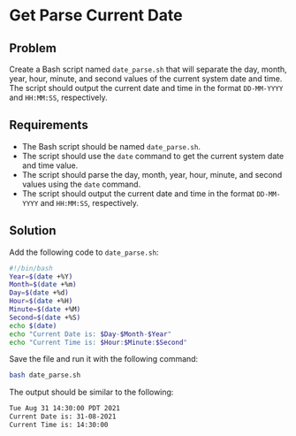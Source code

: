 # Get Parse Current Date

## Problem

Create a Bash script named `date_parse.sh` that will separate the day, month, year, hour, minute, and second values of the current system date and time. The script should output the current date and time in the format `DD-MM-YYYY` and `HH:MM:SS`, respectively.

## Requirements

- The Bash script should be named `date_parse.sh`.
- The script should use the `date` command to get the current system date and time value.
- The script should parse the day, month, year, hour, minute, and second values using the `date` command.
- The script should output the current date and time in the format `DD-MM-YYYY` and `HH:MM:SS`, respectively.

## Solution

Add the following code to `date_parse.sh`:

```bash
#!/bin/bash
Year=$(date +%Y)
Month=$(date +%m)
Day=$(date +%d)
Hour=$(date +%H)
Minute=$(date +%M)
Second=$(date +%S)
echo $(date)
echo "Current Date is: $Day-$Month-$Year"
echo "Current Time is: $Hour:$Minute:$Second"
```

Save the file and run it with the following command:

```bash
bash date_parse.sh
```

The output should be similar to the following:

```bash
Tue Aug 31 14:30:00 PDT 2021
Current Date is: 31-08-2021
Current Time is: 14:30:00
```
